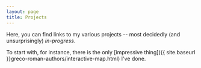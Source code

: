```yaml
---
layout: page
title: Projects
---
```


Here, you can find links to my various projects -- most decidedly (and unsurprisingly) *in-progress*.

To start with, for instance, there is the only [impressive thing]({{ site.baseurl }}greco-roman-authors/interactive-map.html) I've done.
